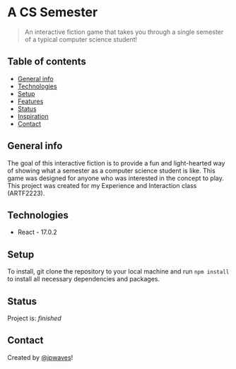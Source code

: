 # A CS Semester

> An interactive fiction game that takes you through a single semester of a typical computer science student!

## Table of contents

- [General info](#general-info)
- [Technologies](#technologies)
- [Setup](#setup)
- [Features](#features)
- [Status](#status)
- [Inspiration](#inspiration)
- [Contact](#contact)

## General info

The goal of this interactive fiction is to provide a fun and light-hearted way
of showing what a semester as a computer science student is like. This game was
designed for anyone who was interested in the concept to play. This project
was created for my Experience and Interaction class (ARTF2223).

## Technologies

- React - 17.0.2

## Setup

To install, git clone the repository to your local machine and run `npm install`
to install all necessary dependencies and packages.

## Status

Project is: _finished_

## Contact

Created by [@jpwaves](https://github.com/jpwaves)!
